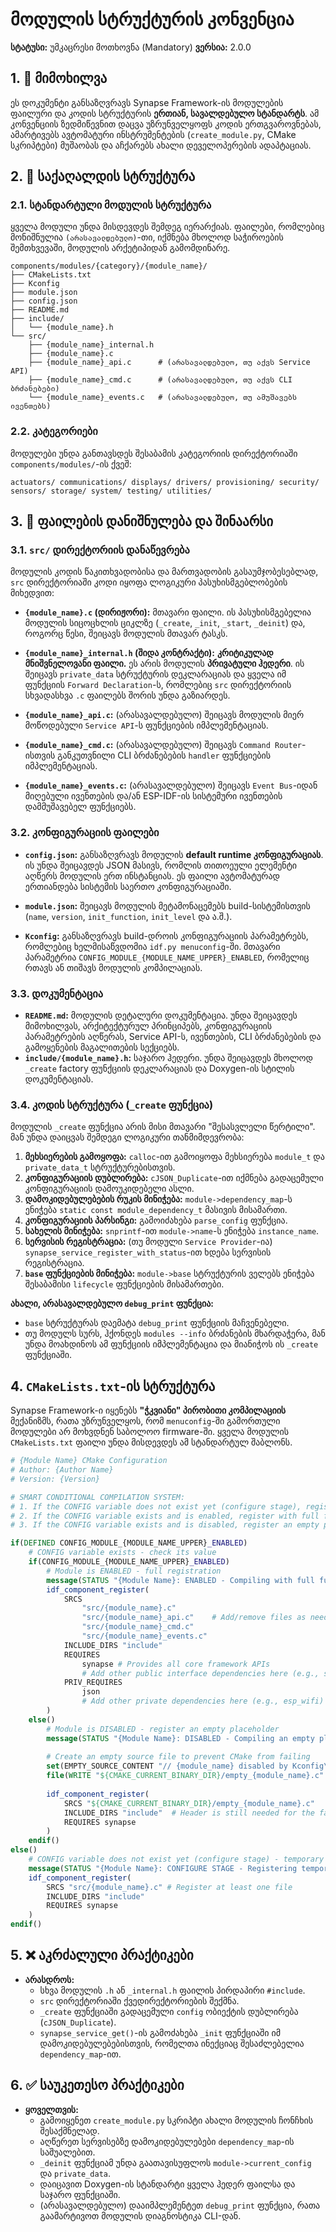 # მოდულის სტრუქტურის კონვენცია

**სტატუსი:** უმკაცრესი მოთხოვნა (Mandatory)
**ვერსია:** 2.0.0

## 1. 📜 მიმოხილვა

ეს დოკუმენტი განსაზღვრავს Synapse Framework-ის მოდულების ფაილური და კოდის სტრუქტურის **ერთიან, სავალდებულო სტანდარტს**. ამ კონვენციის ზედმიწევნით დაცვა უზრუნველყოფს კოდის ერთგვაროვნებას, ამარტივებს ავტომატური ინსტრუმენტების (`create_module.py`, CMake სკრიპტები) მუშაობას და აჩქარებს ახალი დეველოპერების ადაპტაციას.

## 2. 📂 საქაღალდის სტრუქტურა

### 2.1. სტანდარტული მოდულის სტრუქტურა

ყველა მოდული უნდა მისდევდეს შემდეგ იერარქიას. ფაილები, რომლებიც მონიშნულია `(არასავალდებულო)`-თი, იქმნება მხოლოდ საჭიროების შემთხვევაში, მოდულის არქეტიპიდან გამომდინარე.

```plaintext
components/modules/{category}/{module_name}/
├── CMakeLists.txt
├── Kconfig
├── module.json
├── config.json
├── README.md
├── include/
│   └── {module_name}.h
└── src/
    ├── {module_name}_internal.h
    ├── {module_name}.c
    ├── {module_name}_api.c      # (არასავალდებულო, თუ აქვს Service API)
    ├── {module_name}_cmd.c      # (არასავალდებულო, თუ აქვს CLI ბრძანებები)
    └── {module_name}_events.c   # (არასავალდებულო, თუ ამუშავებს ივენთებს)
```

### 2.2. კატეგორიები

მოდულები უნდა განთავსდეს შესაბამის კატეგორიის დირექტორიაში `components/modules/`-ის ქვეშ:

```plaintext
actuators/ communications/ displays/ drivers/ provisioning/ security/ sensors/ storage/ system/ testing/ utilities/
```

## 3. 📄 ფაილების დანიშნულება და შინაარსი

### 3.1. `src/` დირექტორიის დანაწევრება

მოდულის კოდის წაკითხვადობისა და მართვადობის გასაუმჯობესებლად, `src` დირექტორიაში კოდი იყოფა ლოგიკური პასუხისმგებლობების მიხედვით:

- **`{module_name}.c` (დირიჟორი):** მთავარი ფაილი. ის პასუხისმგებელია მოდულის სიცოცხლის ციკლზე (`_create`, `_init`, `_start`, `_deinit`) და, როგორც წესი, შეიცავს მოდულის მთავარ ტასკს.

- **`{module_name}_internal.h` (შიდა კონტრაქტი):** **კრიტიკულად მნიშვნელოვანი ფაილი.** ეს არის მოდულის **პრივატული ჰედერი**. ის შეიცავს `private_data` სტრუქტურის დეკლარაციას და ყველა იმ ფუნქციის `Forward Declaration`-ს, რომლებიც `src` დირექტორიის სხვადასხვა `.c` ფაილებს შორის უნდა გაზიარდეს.

- **`{module_name}_api.c`:** (არასავალდებულო) შეიცავს მოდულის მიერ მოწოდებული `Service API`-ს ფუნქციების იმპლემენტაციას.

- **`{module_name}_cmd.c`:** (არასავალდებულო) შეიცავს `Command Router`-ისთვის განკუთვნილი CLI ბრძანებების `handler` ფუნქციების იმპლემენტაციას.

- **`{module_name}_events.c`:** (არასავალდებულო) შეიცავს `Event Bus`-იდან მიღებული ივენთების და/ან ESP-IDF-ის სისტემური ივენთების დამმუშავებელ ფუნქციებს.

### 3.2. კონფიგურაციის ფაილები

- **`config.json`:** განსაზღვრავს მოდულის **default runtime კონფიგურაციას**. ის უნდა შეიცავდეს JSON მასივს, რომლის თითოეული ელემენტი აღწერს მოდულის ერთ ინსტანციას. ეს ფაილი ავტომატურად ერთიანდება სისტემის საერთო კონფიგურაციაში.

- **`module.json`:** შეიცავს მოდულის მეტამონაცემებს build-სისტემისთვის (`name`, `version`, `init_function`, `init_level` და ა.შ.).

- **`Kconfig`:** განსაზღვრავს build-დროის კონფიგურაციის პარამეტრებს, რომლებიც ხელმისაწვდომია `idf.py menuconfig`-ში. მთავარი პარამეტრია `CONFIG_MODULE_{MODULE_NAME_UPPER}_ENABLED`, რომელიც რთავს ან თიშავს მოდულის კომპილაციას.

### 3.3. დოკუმენტაცია

- **`README.md`:** მოდულის დეტალური დოკუმენტაცია. უნდა შეიცავდეს მიმოხილვას, არქიტექტურულ პრინციპებს, კონფიგურაციის პარამეტრების აღწერას, Service API-ს, ივენთების, CLI ბრძანებების და გამოყენების მაგალითების სექციებს.
- **`include/{module_name}.h`:** საჯარო ჰედერი. უნდა შეიცავდეს მხოლოდ `_create` factory ფუნქციის დეკლარაციას და Doxygen-ის სტილის დოკუმენტაციას.

### 3.4. კოდის სტრუქტურა (`_create` ფუნქცია)

მოდულის `_create` ფუნქცია არის მისი მთავარი "შესასვლელი წერტილი". მან უნდა დაიცვას შემდეგი ლოგიკური თანმიმდევრობა:

1. **მეხსიერების გამოყოფა:** `calloc`-ით გამოიყოფა მეხსიერება `module_t` და `private_data_t` სტრუქტურებისთვის.
2. **კონფიგურაციის დუბლირება:** `cJSON_Duplicate`-ით იქმნება გადაცემული კონფიგურაციის დამოუკიდებელი ასლი.
3. **დამოკიდებულებების რუკის მინიჭება:** `module->dependency_map`-ს ენიჭება `static const module_dependency_t` მასივის მისამართი.
4. **კონფიგურაციის პარსინგი:** გამოიძახება `parse_config` ფუნქცია.
5. **სახელის მინიჭება:** `snprintf`-ით `module->name`-ს ენიჭება `instance_name`.
6. **სერვისის რეგისტრაცია:** (თუ მოდული `Service Provider`-ია) `synapse_service_register_with_status`-ით ხდება სერვისის რეგისტრაცია.
7. **`base` ფუნქციების მინიჭება:** `module->base` სტრუქტურის ველებს ენიჭება შესაბამისი `lifecycle` ფუნქციების მისამართები.

**ახალი, არასავალდებულო `debug_print` ფუნქცია:**

- `base` სტრუქტურას დაემატა `debug_print` ფუნქციის მაჩვენებელი.
- თუ მოდულს სურს, ჰქონდეს `modules --info` ბრძანების მხარდაჭერა, მან უნდა მოახდინოს ამ ფუნქციის იმპლემენტაცია და მიანიჭოს ის `_create` ფუნქციაში.

## 4. `CMakeLists.txt`-ის სტრუქტურა

Synapse Framework-ი იყენებს **"ჭკვიანი" პირობითი კომპილაციის** მექანიზმს, რათა უზრუნველყოს, რომ `menuconfig`-ში გამორთული მოდულები არ მოხვდნენ საბოლოო firmware-ში. ყველა მოდულის `CMakeLists.txt` ფაილი უნდა მისდევდეს ამ სტანდარტულ შაბლონს.

```cmake
# {Module Name} CMake Configuration
# Author: {Author Name}
# Version: {Version}

# SMART CONDITIONAL COMPILATION SYSTEM:
# 1. If the CONFIG variable does not exist yet (configure stage), register with a placeholder.
# 2. If the CONFIG variable exists and is enabled, register with full functionality.
# 3. If the CONFIG variable exists and is disabled, register an empty placeholder.

if(DEFINED CONFIG_MODULE_{MODULE_NAME_UPPER}_ENABLED)
    # CONFIG variable exists - check its value
    if(CONFIG_MODULE_{MODULE_NAME_UPPER}_ENABLED)
        # Module is ENABLED - full registration
        message(STATUS "{Module Name}: ENABLED - Compiling with full functionality")
        idf_component_register(
            SRCS
                "src/{module_name}.c"
                "src/{module_name}_api.c"    # Add/remove files as needed
                "src/{module_name}_cmd.c"
                "src/{module_name}_events.c"
            INCLUDE_DIRS "include"
            REQUIRES
                synapse # Provides all core framework APIs
                # Add other public interface dependencies here (e.g., storage_interface)
            PRIV_REQUIRES
                json
                # Add other private dependencies here (e.g., esp_wifi)
        )
    else()
        # Module is DISABLED - register an empty placeholder
        message(STATUS "{Module Name}: DISABLED - Compiling an empty placeholder")
        
        # Create an empty source file to prevent CMake from failing
        set(EMPTY_SOURCE_CONTENT "// {module_name} disabled by Kconfig\n")
        file(WRITE "${CMAKE_CURRENT_BINARY_DIR}/empty_{module_name}.c" "${EMPTY_SOURCE_CONTENT}")
        
        idf_component_register(
            SRCS "${CMAKE_CURRENT_BINARY_DIR}/empty_{module_name}.c"
            INCLUDE_DIRS "include"  # Header is still needed for the factory
            REQUIRES synapse
        )
    endif()
else()
    # CONFIG variable does not exist yet (configure stage) - temporary registration
    message(STATUS "{Module Name}: CONFIGURE STAGE - Registering temporarily")
    idf_component_register(
        SRCS "src/{module_name}.c" # Register at least one file
        INCLUDE_DIRS "include"
        REQUIRES synapse
    )
endif()
```

## 5. ❌ აკრძალული პრაქტიკები

- **არასდროს:**
  - სხვა მოდულის `.h` ან `_internal.h` ფაილის პირდაპირი `#include`.
  - `src` დირექტორიაში ქვედირექტორიების შექმნა.
  - `_create` ფუნქციაში გადაცემული `config` ობიექტის დუბლირება (`cJSON_Duplicate`).
  - `synapse_service_get()`-ის გამოძახება `_init` ფუნქციაში იმ დამოკიდებულებებისთვის, რომელთა ინექციაც შესაძლებელია `dependency_map`-ით.

## 6. ✅ საუკეთესო პრაქტიკები

- **ყოველთვის:**
  - გამოიყენეთ `create_module.py` სკრიპტი ახალი მოდულის ჩონჩხის შესაქმნელად.
  - აღწერეთ სერვისებზე დამოკიდებულებები `dependency_map`-ის საშუალებით.
  - `_deinit` ფუნქციამ უნდა გაათავისუფლოს `module->current_config` და `private_data`.
  - დაიცავით Doxygen-ის სტანდარტი ყველა ჰედერ ფაილსა და საჯარო ფუნქციაში.
  - (არასავალდებულო) დააიმპლემენტეთ `debug_print` ფუნქცია, რათა გაამარტივოთ მოდულის დიაგნოსტიკა CLI-დან.
